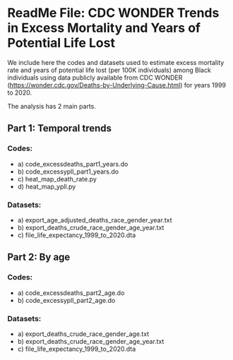 # ReadMe File: CDC WONDER Trends in Excess Mortality and Years of Potential Life Lost

We include here the codes and datasets used to estimate excess mortality rate and years of potential life lost (per 100K individuals) among Black individuals using data publicly available from CDC WONDER (https://wonder.cdc.gov/Deaths-by-Underlying-Cause.html) for years 1999 to 2020.

The analysis has 2 main parts.

## Part 1: Temporal trends

### Codes: 
- a)  code_excessdeaths_part1_years.do 
- b)  code_excessypll_part1_years.do 
- c)  heat_map_death_rate.py
- d)  heat_map_ypll.py
### Datasets: 
- a)  export_age_adjusted_deaths_race_gender_year.txt
- b)  export_deaths_crude_race_gender_age_year.txt
- c) file_life_expectancy_1999_to_2020.dta

## Part 2: By age

### Codes: 
- a)  code_excessdeaths_part2_age.do 
- b)  code_excessypll_part2_age.do 
### Datasets: 
- a)  export_deaths_crude_race_gender_age.txt
- b)  export_deaths_crude_race_gender_age_year.txt
- c) file_life_expectancy_1999_to_2020.dta
